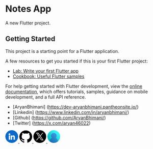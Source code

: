 # Notes App

A new Flutter project.

## Getting Started

This project is a starting point for a Flutter application.

A few resources to get you started if this is your first Flutter project:

- [Lab: Write your first Flutter app](https://docs.flutter.dev/get-started/codelab)
- [Cookbook: Useful Flutter samples](https://docs.flutter.dev/cookbook)

For help getting started with Flutter development, view the
[online documentation](https://docs.flutter.dev/), which offers tutorials,
samples, guidance on mobile development, and a full API reference.


- [AryanBhimani] (https://dev-aryanbhimani.pantheonsite.io/)
- [Linkedin] (https://www.linkedin.com/in/aryanbhimani/)
- [Github] (https://github.com/AryanBhimani/)
- [Twitter] (https://x.com/aryan46022)

<a href="https://www.linkedin.com/in/aryanbhimani/" target="_blank">
  <img src="assets/linkedin.png" width="40">
</a>
<a href="https://github.com/AryanBhimani" target="_blank">
  <img src="assets/github.png" width="40">
</a>
<a href="https://twitter.com/yourtwitterhandle" target="_blank">
  <img src="assets/twitter.png" width="40">
</a>
<a href="https://dev-aryanbhimani.pantheonsite.io/" target="_blank">
  <img src="assets/portfolio.png" width="40" >
</a>
